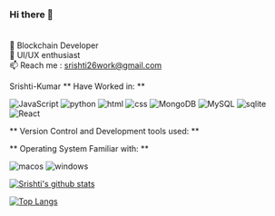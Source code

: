 ### Hi there 👋 <br /> <br />
🌱 Blockchain Developer <br />
🌱 UI/UX enthusiast <br />
📫 Reach me : srishti26work@gmail.com <br />

Srishti-Kumar
** Have Worked in: **
<p>
  <img alt="JavaScript" src="https://img.shields.io/badge/javascript-F7DF1E?logo=javascript&logoColor=white&style=ShieldStyle" />
  <img alt="python" src="https://img.shields.io/badge/python-3776AB?logo=python&logoColor=white&style=ShieldStyle" />
  <img alt="html" src="https://img.shields.io/badge/html5-E34F26?logo=html5&logoColor=white&style=ShieldStyle" />
  <img alt="css" src="https://img.shields.io/badge/css3-1572B6?logo=css3&logoColor=white&style=ShieldStyle" />
  <img alt="MongoDB" src="https://img.shields.io/badge/mongodb-47A248?logo=mongodb&logoColor=white&style=ShieldStyle" />
  <img alt="MySQL" src="https://img.shields.io/badge/mysql-F7DF1E?logo=mysql&logoColor=white&style=ShieldStyle" />
  <img alt="sqlite" src="https://img.shields.io/badge/sqlite-003B57?logo=sqlite&logoColor=white&style=ShieldStyle" />
  <img alt="React" src="https://img.shields.io/badge/react-61DAFB?logo=react&logoColor=white&style=ShieldStyle" />
  
</p>
** Version Control and Development tools used: **
<p>
</p>
** Operating System Familiar with: **
<p>
  <img alt="macos" src="https://img.shields.io/badge/macos-000000?logo=macos&logoColor=white&style=ShieldStyle" />
  <img alt="windows" src="https://img.shields.io/badge/windows-0078D6?logo=windows&logoColor=white&style=ShieldStyle" />
</p>


[![Srishti's github stats](https://github-readme-stats.vercel.app/api?username=Srishti-Kumar&count_private=true&show_icons=true&theme=radical&hide_rank=false)](https://github.com/Srishti-Kumar/github-readme-stats)

[![Top Langs](https://github-readme-stats.vercel.app/api/top-langs/?username=Srishti-Kumar)](https://github.com/Srishti-Kumar/github-readme-stats)


<!--
**Srishti-Kumar/Srishti-Kumar** is a ✨ _special_ ✨ repository because its `README.md` (this file) appears on your GitHub profile.

Here are some ideas to get you started:

- 🔭 I’m currently working on Blockchain Projects ...
🌱 I’m currently learning Front End Dev
- 👯 I’m looking to collaborate on ...
- 🤔 I’m looking for help with ...
- 💬 Ask me about ...
📫 How to reach me: srishti26work@gmail.com
- 😄 Pronouns: ...
- ⚡ Fun fact: ...
-->
